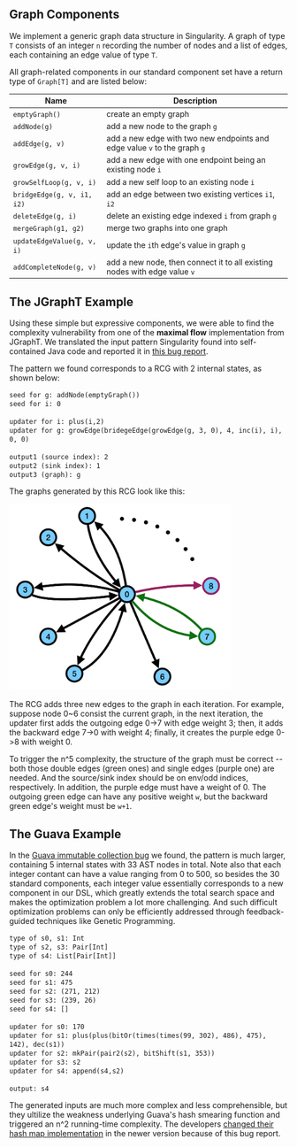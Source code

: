 ## Graph Components

We implement a generic graph data structure in Singularity. A graph of type `T` consists of an integer `n` recording the number of nodes and a list of edges, each containing an edge value of type `T`.

All graph-related components in our standard component set have a return type of `Graph[T]` and are listed below:

Name              | Description
------------------|-------------
`emptyGraph()`    |  create an empty graph
`addNode(g)`      |  add a new node to the graph `g`
`addEdge(g, v)`   |  add a new edge with two new endpoints and edge value `v` to the graph `g`
`growEdge(g, v, i)` |  add a new edge with one endpoint being an existing node `i`
`growSelfLoop(g, v, i)` |  add a new self loop to an existing node `i`
`bridgeEdge(g, v, i1, i2)` |  add an edge between two existing vertices `i1`, `i2`
`deleteEdge(g, i)`  |  delete an existing edge indexed `i` from graph `g`
`mergeGraph(g1, g2)` |  merge two graphs into one graph
`updateEdgeValue(g, v, i)`  |  update the `i`th edge's value in graph `g`
`addCompleteNode(g, v)`  |  add a new node, then connect it to all existing nodes with edge value `v`


## The JGraphT Example

Using these simple but expressive components, we were able to find the complexity vulnerability from one of the **maximal flow** implementation from JGraphT. We translated the input pattern Singularity found into self-contained Java code and reported it in [this bug report](https://github.com/jgrapht/jgrapht/issues/461).

The pattern we found corresponds to a RCG with 2 internal states, as shown below:

```
seed for g: addNode(emptyGraph())
seed for i: 0

updater for i: plus(i,2)
updater for g: growEdge(bridegeEdge(growEdge(g, 3, 0), 4, inc(i), i), 0, 0)

output1 (source index): 2
output2 (sink index): 1
output3 (graph): g
```

The graphs generated by this RCG look like this:

<img width='400' src="doc/images/Singularity_JGraphT.png">

The RCG adds three new edges to the graph in each iteration. For example, suppose node 0~6 consist the current graph, in the next iteration, the updater first adds the outgoing edge 0->7 with edge weight 3; then, it adds the backward edge 7->0 with weight 4; finally, it creates the purple edge 0->8 with weight 0.

To trigger the n^5 complexity, the structure of the graph must be correct -- both those double edges (green ones) and single edges (purple one) are needed. And the source/sink index should be on env/odd indices, respectively. In addition, the purple edge must have a weight of 0. The outgoing green edge can have any positive weight `w`, but the backward green edge's weight must be `w+1`.


## The Guava Example

In the [Guava immutable collection bug](https://github.com/google/guava/issues/3015) we found, the pattern is much larger, containing 5 internal states with 33 AST nodes in total. Note also that each integer contant can have a value ranging from 0 to 500, so besides the 30 standard components, each integer value essentially corresponds to a new component in our DSL, which greatly extends the total search space and makes the optimization problem a lot more challenging. And such difficult optimization problems can only be efficiently addressed through feedback-guided techniques like Genetic Programming.


```
type of s0, s1: Int
type of s2, s3: Pair[Int]
type of s4: List[Pair[Int]]

seed for s0: 244
seed for s1: 475
seed for s2: (271, 212)
seed for s3: (239, 26)
seed for s4: []

updater for s0: 170
updater for s1: plus(plus(bitOr(times(times(99, 302), 486), 475), 142), dec(s1))
updater for s2: mkPair(pair2(s2), bitShift(s1, 353))
updater for s3: s2
updater for s4: append(s4,s2)

output: s4
```

The generated inputs are much more complex and less comprehensible, but they ultilize the weakness underlying Guava's hash smearing function and triggered an n^2 running-time complexity. The developers [changed their hash map implementation](https://github.com/sebasjm/guava/commit/604ee482b59af64be897d6e3350690790f9feccf) in the newer version because of this bug report.